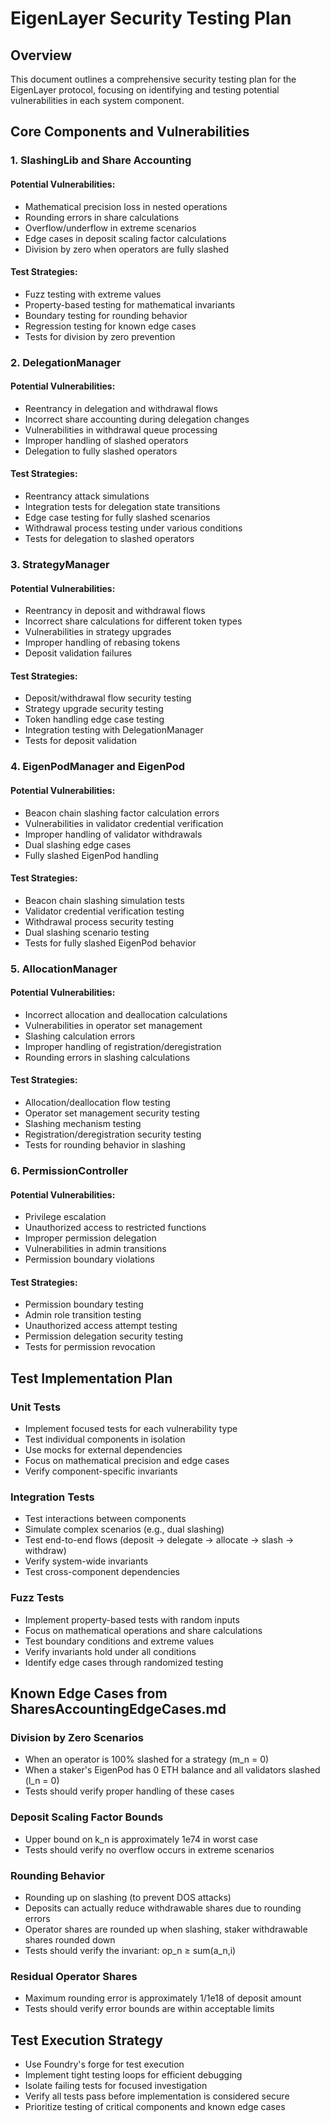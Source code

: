 # EigenLayer Security Testing Plan

## Overview
This document outlines a comprehensive security testing plan for the EigenLayer protocol, focusing on identifying and testing potential vulnerabilities in each system component.

## Core Components and Vulnerabilities

### 1. SlashingLib and Share Accounting
#### Potential Vulnerabilities:
- Mathematical precision loss in nested operations
- Rounding errors in share calculations
- Overflow/underflow in extreme scenarios
- Edge cases in deposit scaling factor calculations
- Division by zero when operators are fully slashed

#### Test Strategies:
- Fuzz testing with extreme values
- Property-based testing for mathematical invariants
- Boundary testing for rounding behavior
- Regression testing for known edge cases
- Tests for division by zero prevention

### 2. DelegationManager
#### Potential Vulnerabilities:
- Reentrancy in delegation and withdrawal flows
- Incorrect share accounting during delegation changes
- Vulnerabilities in withdrawal queue processing
- Improper handling of slashed operators
- Delegation to fully slashed operators

#### Test Strategies:
- Reentrancy attack simulations
- Integration tests for delegation state transitions
- Edge case testing for fully slashed scenarios
- Withdrawal process testing under various conditions
- Tests for delegation to slashed operators

### 3. StrategyManager
#### Potential Vulnerabilities:
- Reentrancy in deposit and withdrawal flows
- Incorrect share calculations for different token types
- Vulnerabilities in strategy upgrades
- Improper handling of rebasing tokens
- Deposit validation failures

#### Test Strategies:
- Deposit/withdrawal flow security testing
- Strategy upgrade security testing
- Token handling edge case testing
- Integration testing with DelegationManager
- Tests for deposit validation

### 4. EigenPodManager and EigenPod
#### Potential Vulnerabilities:
- Beacon chain slashing factor calculation errors
- Vulnerabilities in validator credential verification
- Improper handling of validator withdrawals
- Dual slashing edge cases
- Fully slashed EigenPod handling

#### Test Strategies:
- Beacon chain slashing simulation tests
- Validator credential verification testing
- Withdrawal process security testing
- Dual slashing scenario testing
- Tests for fully slashed EigenPod behavior

### 5. AllocationManager
#### Potential Vulnerabilities:
- Incorrect allocation and deallocation calculations
- Vulnerabilities in operator set management
- Slashing calculation errors
- Improper handling of registration/deregistration
- Rounding errors in slashing calculations

#### Test Strategies:
- Allocation/deallocation flow testing
- Operator set management security testing
- Slashing mechanism testing
- Registration/deregistration security testing
- Tests for rounding behavior in slashing

### 6. PermissionController
#### Potential Vulnerabilities:
- Privilege escalation
- Unauthorized access to restricted functions
- Improper permission delegation
- Vulnerabilities in admin transitions
- Permission boundary violations

#### Test Strategies:
- Permission boundary testing
- Admin role transition testing
- Unauthorized access attempt testing
- Permission delegation security testing
- Tests for permission revocation

## Test Implementation Plan

### Unit Tests
- Implement focused tests for each vulnerability type
- Test individual components in isolation
- Use mocks for external dependencies
- Focus on mathematical precision and edge cases
- Verify component-specific invariants

### Integration Tests
- Test interactions between components
- Simulate complex scenarios (e.g., dual slashing)
- Test end-to-end flows (deposit → delegate → allocate → slash → withdraw)
- Verify system-wide invariants
- Test cross-component dependencies

### Fuzz Tests
- Implement property-based tests with random inputs
- Focus on mathematical operations and share calculations
- Test boundary conditions and extreme values
- Verify invariants hold under all conditions
- Identify edge cases through randomized testing

## Known Edge Cases from SharesAccountingEdgeCases.md

### Division by Zero Scenarios
- When an operator is 100% slashed for a strategy (m_n = 0)
- When a staker's EigenPod has 0 ETH balance and all validators slashed (l_n = 0)
- Tests should verify proper handling of these cases

### Deposit Scaling Factor Bounds
- Upper bound on k_n is approximately 1e74 in worst case
- Tests should verify no overflow occurs in extreme scenarios

### Rounding Behavior
- Rounding up on slashing (to prevent DOS attacks)
- Deposits can actually reduce withdrawable shares due to rounding errors
- Operator shares are rounded up when slashing, staker withdrawable shares rounded down
- Tests should verify the invariant: op_n ≥ sum(a_n,i)

### Residual Operator Shares
- Maximum rounding error is approximately 1/1e18 of deposit amount
- Tests should verify error bounds are within acceptable limits

## Test Execution Strategy
- Use Foundry's forge for test execution
- Implement tight testing loops for efficient debugging
- Isolate failing tests for focused investigation
- Verify all tests pass before implementation is considered secure
- Prioritize testing of critical components and known edge cases
